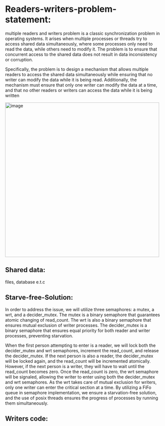 # Readers-writers-problem-statement:
   multiple readers and writers problem is a classic synchronization problem in operating systems. It arises when multiple processes or threads try to access shared data simultaneously, where some processes only need to read the data, while others need to modify it. The problem is to ensure that concurrent access to the shared data does not result in data inconsistency or corruption.

   Specifically, the problem is to design a mechanism that allows multiple readers to access the shared data simultaneously while ensuring that no writer can modify the data while it is being read. Additionally, the mechanism must ensure that only one writer can modify the data at a time, and that no other readers or writers can access the data while it is being written
   
<img width="500" alt="image" src="https://user-images.githubusercontent.com/116514653/225282994-0f924ad5-5db4-4c5f-99d2-d9dda34aa861.png">



   
## Shared data:
   files, database e.t.c
   
## Starve-free-Solution:
 In order to address the issue, we will utilize three semaphores: a mutex, a wrt, and a decider_mutex. The mutex is a binary semaphore that guarantees atomic changing of read_count. The wrt is also a binary semaphore that ensures mutual exclusion of writer processes. The decider_mutex is a binary semaphore that ensures equal priority for both reader and writer processes, preventing starvation.

When the first person attempting to enter is a reader, we will lock both the decider_mutex and wrt semaphores, increment the read_count, and release the decider_mutex. If the next person is also a reader, the decider_mutex will be locked again, and the read_count will be incremented atomically. However, if the next person is a writer, they will have to wait until the read_count becomes zero. Once the read_count is zero, the wrt semaphore will be signaled, allowing the writer to enter using both the decider_mutex and wrt semaphores. As the wrt takes care of mutual exclusion for writers, only one writer can enter the critical section at a time. By utilizing a FiFo queue in semaphore implementation, we ensure a starvation-free solution, and the use of posix threads ensures the progress of processes by running them simultaneously.
## Writers code:
  
